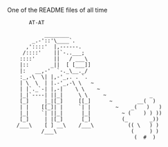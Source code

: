 One of the README files of all time

           AT-AT

                ________
            _.-'::'\____`.
          ,'::::'  |,------.
         /::::'    ||`-..___;
        ::::'      ||   / ___\
        |::       _||  [ [___]]
        |:   __,-'  `-._\__._/
        :_,-\  \| |,-'_,. . `.
        | \  \  | |.-'_,-\ \   ~
        | |`._`-| |,-|    \ \    ~
        |_|`----| ||_|     \ \     ~              _
        [_]     |_|[_]     [[_]      ~        __(  )
        | |    [[_]| |     `| |        ~    _(   )   )
        |_|    `| ||_|      |_|          ~ (    ) ) ))
        [_]     | |[_]      [_]          (_       _))
       /___\    [ ] __\    /___\           (( \   ) )
               /___\                        (     ) )
                                             (  #  )

